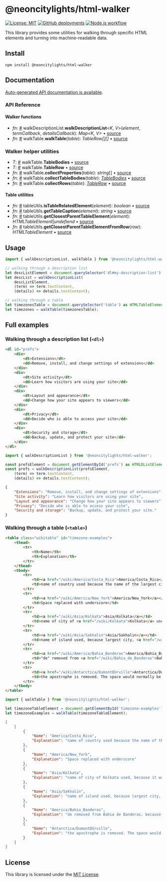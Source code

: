 # @neoncitylights/html-walker
[![License: MIT](https://img.shields.io/badge/License-MIT-blue.svg)](https://opensource.org/licenses/MIT)
[![GitHub deployments](https://img.shields.io/github/deployments/neoncitylights/ts-html-walker/github-pages?label=deploy)](https://github.com/neoncitylights/ts-html-walker/deployments/activity_log?environment=github-pages)
[![Node.js workflow](https://github.com/neoncitylights/ts-html-walker/actions/workflows/main.yml/badge.svg)](https://github.com/neoncitylights/ts-html-walker/actions/workflows/main.yml)

This library provides some utilities for walking through specific HTML elements and turning into machine-readable data.

## Install
```
npm install @neoncitylights/html-walker
```

## Documentation
[Auto-generated API documentation is available](https://neoncitylights.github.io/ts-html-walker/).

### API Reference
#### Walker functions
 * *fn*: <a href="#walkDescriptionList">#</a> walkDescriptionList.**walkDescriptionList**<*K*, *V*>(*element*, *termCallback*, *detailsCallback*): *Map<K, V>* • [source](./src/walkDescriptionList.ts)
 * *fn*: <a href="#walkTable">#</a> walkTable.**walkTable**(*table*): *TableRow[][]* • [source](./src/walkTable.ts)

### Walker helper utilities
 * *T*: <a href="#TableBodies">#</a> walkTable.**TableBodies** • [source](./src/walkTable.ts)
 * *T*: <a href="#TableRow">#</a> walkTable.**TableRow** • [source](./src/walkTable.ts)
 * *fn*: <a href="#collectProperties">#</a> walkTable.**collectProperties**(*table*): *string*[] • [source](./src/walkTable.ts)
 * *fn*: <a href="#collectTableBodies">#</a> walkTable.**collectTableBodies**(*table*): [*TableBodies*](./src/walkTable.ts) • [source](./src/walkTable.ts)
 * *fn*: <a href="#collectDataRows">#</a> walkTable.**collectRows**(*table*): [*TableRow*](src/walkTable.ts) • [source](./src/walkTable.ts)

#### Table utilities
 * *fn*: <a href="#isTableRelatedElement">#</a> tableUtils.**isTableRelatedElement**(*element*): *boolean* • [source](./src/tableUtils.ts)
 * *fn*: <a href="#getTableCaption">#</a> tableUtils.**getTableCaption**(*element*): *string* • [source](./src/tableUtils.ts)
 * *fn*: <a href="#getClosestParentTableElement">#</a> tableUtils.**getClosestParentTableElement**(*element*): *HTMLTableElement*|*undefiend* • [source](./src/tableUtils.ts)
 * *fn*: <a href="#getClosestParentTableElementFromRow">#</a> tableUtils.**getClosestParentTableElementFromRow**(*row*): *HTMLTableElement* • [source](./src/tableUtils.ts)

## Usage
```ts
import { walkDescriptionList, walkTable } from '@neoncitylights/html-walker';

// walking through a description list
let descListElement = document.querySelector('dl#my-description-list') as HTMLDListElement;
let descList = walkDescriptionList(
	descListElement,
	(term) => term.textContent,
	(details) => details.textContent);

// walking through a table
let timezonesTable = document.querySelector('table') as HTMLTableElement;
let timezones = walkTable(timezonesTable);
```

## Full examples
### Walking through a description list (`<dl>`)
```html
<dl id="prefs">
	<div>
		<dt>Extensions</dt>
		<dd>Remove, install, and change settings of extensions</dd>
	</div>
	<div>
		<dt>Site activity</dt>
		<dd>Learn how visitors are using your site</dd>
	</div>
	<div>
		<dt>Layout and appearance</dt>
		<dd>Change how your site appears to viewers</dd>
	</div>
	<div>
		<dt>Privacy</dt>
		<dd>Decide who is able to access your site</dd>
	</div>
	<div>
		<dt>Security and storage</dt>
		<dd>Backup, update, and protect your site</dd>
	</div>
</dl>
```

```ts
import { walkDescriptionList } from '@neoncitylights/html-walker';

const prefsElement = document.getElementById('prefs') as HTMLDListElement;
const prefs = walkDescriptionList(prefsElement,
	(term) => term.textContent,
	(details) => details.textContent);
```

```json
{
	"Extensions": "Remove, install, and change settings of extensions",
	"Site activity": "Learn how visitors are using your site",
	"Layout and appearance": "Change how your site appears to viewers",
	"Privacy": "Decide who is able to access your site",
	"Security and storage": "Backup, update, and protect your site."
}
```

### Walking through a table (`<table>`)
```html
<table class="wikitable" id="timezone-examples">
	<thead>
		<tr>
			<th>Name</th>
			<th>Explanation</th>
		</tr>
	</thead>
	<tbody>
		<tr>
			<td><a href="/wiki/America/Costa_Rica">America/Costa_Rica</a></td>
			<td>name of country used because the name of the largest city (and capital city) <a href="/wiki/San_Jos%C3%A9,_Costa_Rica" >San José</a> is <a href="/wiki/San_Jos%C3%A9_(disambiguation)#Places">ambiguous</a></td>
		</tr>
		<tr>
			<td><a href="/wiki/America/New_York">America/New_York</a></td>
			<td>Space replaced with underscore</td>
		</tr>
		<tr>
			<td><a href="/wiki/Asia/Kolkata">Asia/Kolkata</a></td>
			<td>name of city of <a href="/wiki/Kolkata">Kolkata</a> used, because it was the most populous city in the zone at the time the zone was set up, though this is no longer true<sup><a href="#cite_note-17">[17]</a></sup></td>
		</tr>
		<tr>
			<td><a href="/wiki/Asia/Sakhalin">Asia/Sakhalin</a></td>
			<td>name of island used, because largest city, <a href="/wiki/Yuzhno-Sakhalinsk">Yuzhno-Sakhalinsk</a>, has more than 14 characters</td>
		</tr>
		<tr>
			<td><a href="/wiki/America/Bahia_Banderas">America/Bahia_Banderas</a></td>
			<td>"de" removed from <a href="/wiki/Bahia_de_Banderas">Bahia de Banderas</a>, because correct name has more than 14 characters</td>
		</tr>
		<tr>
			<td><a href="/wiki/Antarctica/DumontDUrville">Antarctica/DumontDUrville</a></td>
			<td>the apostrophe is removed. The space would normally be replaced with "_", but the name would then exceed 14 characters.</td>
		</tr>
	</tbody>
</table>
```

```ts
import { walkTable } from '@neoncitylights/html-walker';

let timezoneTableElement = document.getElementById('timezone-examples') as HTMLTableElement;
let timezoneExamples = walkTable(timezoneTableElement);
```

```json
[
	[
		{
			"Name": "America/Costa_Rica",
			"Explanation": "name of country used because the name of the largest city (and capital city) San José is ambiguous"
		},
		{
			"Name": "America/New_York",
			"Explanation": "Space replaced with underscore"
		},
		{
			"Name": "Asia/Kolkata",
			"Explanation": "name of city of Kolkata used, because it was the most populous city in the zone at the time the zone was set up, though this is no longer true[17]"
		},
		{
			"Name": "Asia/Sakhalin",
			"Explanation": "name of island used, because largest city, Yuzhno-Sakhalinsk, has more than 14 characters"
		},
		{
			"Name": "America/Bahia_Banderas",
			"Explanation": "de removed from Bahia de Banderas, because correct name has more than 14 characters"
		},
		{
			"Name": "Antarctica/DumontDUrville",
			"Explanation": "the apostrophe is removed. The space would normally be replaced with \"_\", but the name would then exceed 14 characters."
		}
	]
]
```

## License
This library is licensed under the [MIT License](./LICENSE).
